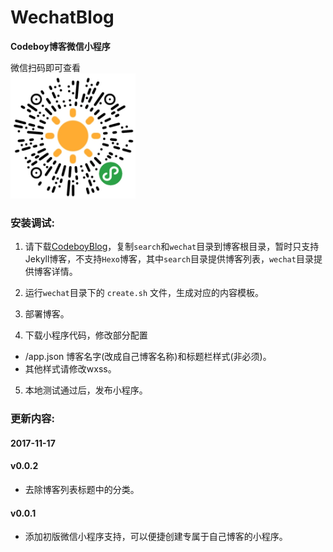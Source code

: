 # WechatBlog
**Codeboy博客微信小程序**

微信扫码即可查看
<br/>
<img width="200" height="200" src="wechatblog.png" />

### 安装调试:

1. 请下载[CodeboyBlog](https://github.com/androiddevelop/CodeboyBlog)，复制`search`和`wechat`目录到博客根目录，暂时只支持Jekyll博客，不支持`Hexo`博客，其中`search`目录提供博客列表，`wechat`目录提供博客详情。

2. 运行`wechat`目录下的 `create.sh` 文件，生成对应的内容模板。

3. 部署博客。

4. 下载小程序代码，修改部分配置
  - /app.json 博客名字(改成自己博客名称)和标题栏样式(非必须)。
  - 其他样式请修改wxss。

5. 本地测试通过后，发布小程序。

### 更新内容:

#### 2017-11-17

#### v0.0.2
- 去除博客列表标题中的分类。

#### v0.0.1
- 添加初版微信小程序支持，可以便捷创建专属于自己博客的小程序。
